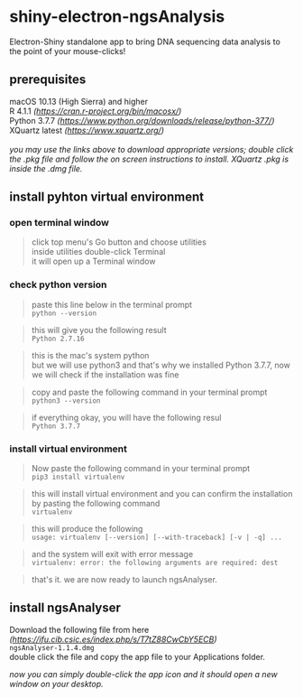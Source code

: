 # shiny-electron-ngsAnalysis
Electron-Shiny standalone app to bring DNA sequencing data analysis to the point of your mouse-clicks!
## prerequisites
macOS 10.13 (High Sierra) and higher<br/>
R 4.1.1 _(https://cran.r-project.org/bin/macosx/)_<br/>
Python 3.7.7 _(https://www.python.org/downloads/release/python-377/)_<br/>
XQuartz latest _(https://www.xquartz.org/)_<br/>
<br/>
_you may use the links above to download appropriate versions; double click the .pkg file and follow the on screen instructions to install. XQuartz .pkg is inside the .dmg file._
<br/>
## install pyhton virtual environment
### open terminal window
> click top menu's Go button and choose utilities<br/>
> inside utilities double-click Terminal<br/>
> it will open up a Terminal window
### check python version
> paste this line below in the terminal prompt<br/>
`python --version`<br/>

> this will give you the following result<br/>
`Python 2.7.16`<br/>

> this is the mac's system python<br/>
> but we will use python3 and that's why we installed Python 3.7.7, now we will check if the installation was fine<br/>

> copy and paste the following command in your terminal prompt<br/>
`python3 --version`<br/>

> if everything okay, you will have the following resul<br/>
`Python 3.7.7`<br/>

### install virtual environment

> Now paste the following command in your terminal prompt<br/>
`pip3 install virtualenv`<br/>

> this will install virtual environment and you can confirm the installation by pasting the following command<br/>
`virtualenv`<br/>

> this will produce the following<br/>
`usage: virtualenv [--version] [--with-traceback] [-v | -q] ...` <br/> 

> and the system will exit with error message<br/>
`virtualenv: error: the following arguments are required: dest`<br/>

> that's it. we are now ready to launch ngsAnalyser.

## install ngsAnalyser
Download the following file from here<br/> _(https://ifu.cib.csic.es/index.php/s/T7tZ88CwCbY5ECB)_ <br/>
`ngsAnalyser-1.1.4.dmg` <br/>
double click the file and copy the app file to your Applications folder.<br/>

_now you can simply double-click the app icon and it should open a new window on your desktop._









